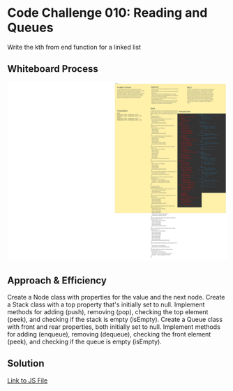 # Code Challenge 010: Reading and Queues

<!-- Description of the challenge -->

Write the kth from end function for a linked list

## Whiteboard Process

<!-- Embedded whiteboard image -->

![Stacks](https://github.com/reedoooo/data-structures-and-algorithms/blob/bdc2795e7fc89a1bab8a5407707459baf2e5e8b8/javascript/reading-and-queue/Stack%20and%20Queue.jpeg)

## Approach & Efficiency

<!-- What approach did you take? Why? What is the Big O space/time for this approach? -->
Create a Node class with properties for the value and the next node.
Create a Stack class with a top property that's initially set to null.
Implement methods for adding (push), removing (pop), checking the top element (peek), and checking if the stack is empty (isEmpty).
Create a Queue class with front and rear properties, both initially set to null.
Implement methods for adding (enqueue), removing (dequeue), checking the front element (peek), and checking if the queue is empty (isEmpty).

## Solution

<!-- Show how to run your code, and examples of it in action -->

[Link to JS File](./index.js)
